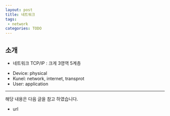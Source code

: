 ```yaml
---
layout: post
title: 네트워크 
tags:
 - network
categories: TODO
---
```


## 소개

* 네트워크 TCP/IP
: 크게 3영역 5계층 
- Device: physical
- Kunel: network, internet, transprot
- User: application



----
해당 내용은 다음 글을 참고 하였습니다.
- url